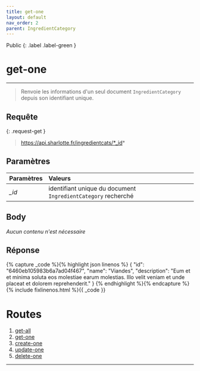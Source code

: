 ```yaml
---
title: get-one
layout: default
nav_order: 2
parent: IngredientCategory
---
```


Public
{: .label .label-green }

<!-- DÉBUT DE LA ROUTE -->
# get-one
----

> Renvoie les informations d'un seul document `IngredientCategory` depuis son identifiant unique.

## Requête

{: .request-get }
> https://api.sharlotte.fr/ingredientcats/*_id*

## Paramètres

| Paramètres | Valeurs                                                       |
|:-----------|:--------------------------------------------------------------|
| *_id*      | identifiant unique du document `IngredientCategory` recherché |

## Body
*Aucun contenu n'est nécessaire*

## Réponse
{% capture _code %}{% highlight json linenos %}
{
    "id": "6460eb105983b6a7ad04f467",
    "name": "Viandes",
    "description": "Eum et et minima soluta eos molestiae earum molestias. Illo velit veniam et unde placeat et dolorem reprehenderit."
}
{% endhighlight %}{% endcapture %}{% include fixlinenos.html %}{{ _code }}
<!-- FIN DE LA ROUTE -->

# Routes

1. [get-all]
1. [get-one]
1. [create-one]
1. [update-one]
1. [delete-one]

----

[get-all]: get-all.html
[get-one]: get-one.html
[create-one]: create-one.html
[update-one]: update-one.html
[delete-one]: delete-one.html